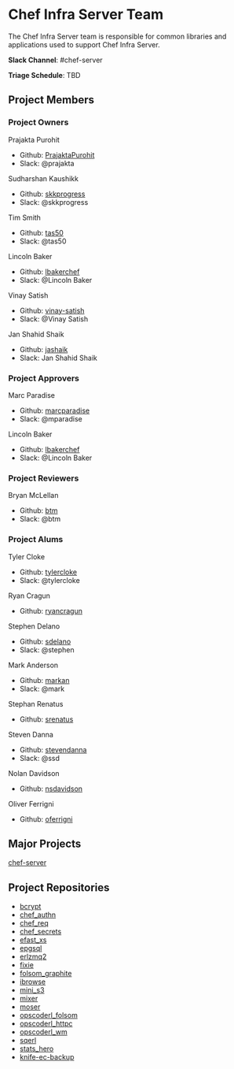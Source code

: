 # Chef Infra Server Team

The Chef Infra Server team is responsible for common libraries and applications used to support Chef Infra Server.

**Slack Channel**: #chef-server

**Triage Schedule**: TBD

## Project Members

### Project Owners

Prajakta Purohit

- Github: [PrajaktaPurohit](https://github.com/PrajaktaPurohit)
- Slack: @prajakta

Sudharshan Kaushikk

- Github: [skkprogress](https://github.com/skkprogress)
- Slack: @skkprogress

Tim Smith

- Github: [tas50](https://github.com/tas50)
- Slack: @tas50

Lincoln Baker

- Github: [lbakerchef](https://github.com/lbakerchef)
- Slack: @Lincoln Baker

Vinay Satish

- Github: [vinay-satish](https://github.com/vinay-satish)
- Slack: @Vinay Satish

Jan Shahid Shaik

- Github: [jashaik](https://github.com/jashaik)
- Slack: Jan Shahid Shaik

### Project Approvers

Marc Paradise

- Github: [marcparadise](https://github.com/marcparadise)
- Slack: @mparadise

Lincoln Baker

- Github: [lbakerchef](https://github.com/lbakerchef)
- Slack: @Lincoln Baker

### Project Reviewers

Bryan McLellan

- Github: [btm](https://github.com/btm)
- Slack: @btm

### Project Alums

Tyler Cloke

- Github: [tylercloke](https://github.com/tylercloke)
- Slack: @tylercloke

Ryan Cragun

- Github: [ryancragun](https://github.com/ryancragun)

Stephen Delano

- Github: [sdelano](https://github.com/sdelano)
- Slack: @stephen

Mark Anderson

- Github: [markan](https://github.com/markan)
- Slack: @mark

Stephan Renatus

- Github: [srenatus](https://github.com/srenatus)

Steven Danna

- Github: [stevendanna](https://github.com/stevendanna)
- Slack: @ssd

Nolan Davidson

- Github: [nsdavidson](https://github.com/nsdavidson)

Oliver Ferrigni

- Github: [oferrigni](https://github.com/oferrigni)

## Major Projects

[chef-server](https://github.com/chef/chef-server)

## Project Repositories

- [bcrypt](https://github.com/chef/erlang-bcrypt)
- [chef_authn](https://github.com/chef/chef_authn)
- [chef_req](https://github.com/chef/chef_req)
- [chef_secrets](https://github.com/chef/chef_secrets)
- [efast_xs](https://github.com/chef/efast_xs)
- [epgsql](https://github.com/chef/epgsql-1)
- [erlzmq2](https://github.com/chef/erlzmq2)
- [fixie](https://github.com/chef/fixie)
- [folsom_graphite](https://github.com/chef/folsom_graphite)
- [ibrowse](https://github.com/chef/ibrowse)
- [mini_s3](https://github.com/chef/mini_s3)
- [mixer](https://github.com/chef/mixer)
- [moser](https://github.com/chef/moser)
- [opscoderl_folsom](https://github.com/chef/opscoderl_folsom)
- [opscoderl_httpc](https://github.com/chef/opscoderl_httpc)
- [opscoderl_wm](https://github.com/chef/opscoderl_wm)
- [sqerl](https://github.com/chef/sqerl)
- [stats_hero](https://github.com/chef/stats_hero)
- [knife-ec-backup](https://github.com/chef/knife-ec-backup)